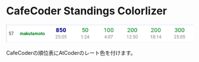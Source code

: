CafeCoder Standings Colorlizer
=====
![screenshot-1](https://github.com/makutamoto/cafecoder-standings-colorizer/blob/master/screenshots/screenshot-1.png?raw=true)

CafeCoderの順位表にAtCoderのレート色を付けます。
